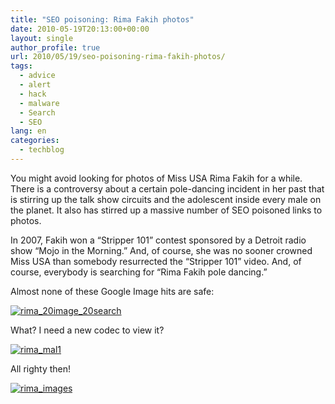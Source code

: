 ```yaml
---
title: "SEO poisoning: Rima Fakih photos"
date: 2010-05-19T20:13:00+00:00
layout: single
author_profile: true
url: 2010/05/19/seo-poisoning-rima-fakih-photos/
tags:
  - advice
  - alert
  - hack
  - malware
  - Search
  - SEO
lang: en
categories: 
  - techblog
---
```

You might avoid looking for photos of Miss USA Rima Fakih for a while. There is a controversy about a certain pole-dancing incident in her past that is stirring up the talk show circuits and the adolescent inside every male on the planet. It also has stirred up a massive number of SEO poisoned links to photos.

In 2007, Fakih won a “Stripper 101” contest sponsored by a Detroit radio show “Mojo in the Morning.” And, of course, she was no sooner crowned Miss USA than somebody resurrected the “Stripper 101” video. And, of course, everybody is searching for “Rima Fakih pole dancing.”

Almost none of these Google Image hits are safe:

[![rima_20image_20search](http://lh4.ggpht.com/_vaUVXcmC3OI/S_Q_JM-L1JI/AAAAAAAACPU/zYLshR8JVhM/rima_20image_20search_thumb%5B2%5D.png?imgmax=800 "rima_20image_20search")](http://lh5.ggpht.com/_vaUVXcmC3OI/S_Q_Dgv65_I/AAAAAAAACPQ/1mebwi7WTes/s1600-h/rima_20image_20search%5B4%5D.png) 

What? I need a new codec to view it?

[![rima_mal1](http://lh3.ggpht.com/_vaUVXcmC3OI/S_Q_M7unV9I/AAAAAAAACPc/vUwnZAx2nVY/rima_mal1_thumb%5B2%5D.jpg?imgmax=800 "rima_mal1")](http://lh4.ggpht.com/_vaUVXcmC3OI/S_Q_K1aIFsI/AAAAAAAACPY/WcFhC5LHv8M/s1600-h/rima_mal1%5B4%5D.jpg) 

All righty then!

[![rima_images](http://lh3.ggpht.com/_vaUVXcmC3OI/S_Q_RrLwRcI/AAAAAAAACPk/5gz3fQPVWXY/rima_images_thumb%5B3%5D.jpg?imgmax=800 "rima_images")](http://lh3.ggpht.com/_vaUVXcmC3OI/S_Q_PO0KRtI/AAAAAAAACPg/UiqbJipgunM/s1600-h/rima_images%5B5%5D.jpg)